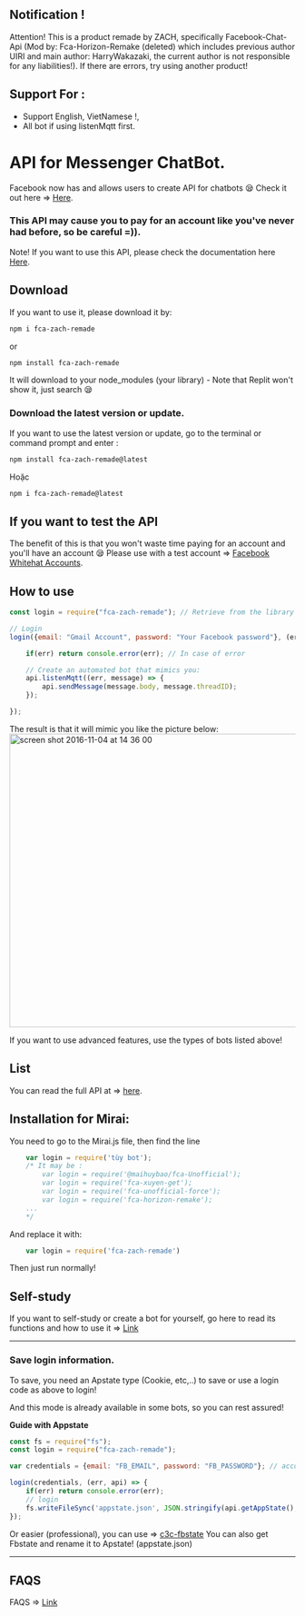 ## Notification !

Attention! This is a product remade by ZACH, specifically Facebook-Chat-Api (Mod by: Fca-Horizon-Remake (deleted) which includes previous author UIRI and main author: HarryWakazaki, the current author is not responsible for any liabilities!). If there are errors, try using another product!

## Support For : 

+ Support English, VietNamese !,
+ All bot if using listenMqtt first.

# API for Messenger ChatBot.

Facebook now has and allows users to create API for chatbots 😪 Check it out here => [Here](https://developers.facebook.com/docs/messenger-platform).

### This API may cause you to pay for an account like you've never had before, so be careful =)).

Note! If you want to use this API, please check the documentation here [Here](https://github.com/Schmavery/facebook-chat-api).

## Download 

If you want to use it, please download it by:
```bash
npm i fca-zach-remade
```
or
```bash
npm install fca-zach-remade
```

It will download to your node_modules (your library) - Note that Replit won't show it, just search 😪

### Download the latest version or update.

If you want to use the latest version or update, go to the terminal or command prompt and enter :
```bash
npm install fca-zach-remade@latest
```
Hoặc
```bash
npm i fca-zach-remade@latest
```

## If you want to test the API 

The benefit of this is that you won't waste time paying for an account and you'll have an account 😪
Please use with a test account => [Facebook Whitehat Accounts](https://www.facebook.com/whitehat/accounts/).

## How to use

```javascript
const login = require("fca-zach-remade"); // Retrieve from the library 

// Login
login({email: "Gmail Account", password: "Your Facebook password"}, (err, api) => {

    if(err) return console.error(err); // In case of error

    // Create an automated bot that mimics you:
    api.listenMqtt((err, message) => {
        api.sendMessage(message.body, message.threadID);
    });

});
```

The result is that it will mimic you like the picture below:
<img width="517" alt="screen shot 2016-11-04 at 14 36 00" src="https://cloud.githubusercontent.com/assets/4534692/20023545/f8c24130-a29d-11e6-9ef7-47568bdbc1f2.png">

If you want to use advanced features, use the types of bots listed above!

## List

You can read the full API at => [here](DOCS.md).

## Installation for Mirai: 

You need to go to the Mirai.js file, then find the line
```js
    var login = require('tùy bot'); 
    /* It may be :
        var login = require('@maihuybao/fca-Unofficial');
        var login = require('fca-xuyen-get');
        var login = require('fca-unofficial-force');
        var login = require('fca-horizon-remake');
    ...   
    */
```

And replace it with:

```js
    var login = require('fca-zach-remade')
```

Then just run normally!

## Self-study

If you want to self-study or create a bot for yourself, go here to read its functions and how to use it => [Link](https://github.com/Schmavery/facebook-chat-api#Unofficial%20Facebook%20Chat%20API)

------------------------------------

### Save login information.

To save, you need an Apstate type (Cookie, etc,..) to save or use a login code as above to login!

And this mode is already available in some bots, so you can rest assured!

__Guide with Appstate__

```js
const fs = require("fs");
const login = require("fca-zach-remade");

var credentials = {email: "FB_EMAIL", password: "FB_PASSWORD"}; // account information

login(credentials, (err, api) => {
    if(err) return console.error(err);
    // login
    fs.writeFileSync('appstate.json', JSON.stringify(api.getAppState(), null,'\t')); //tạo appstate
});
```

Or easier (professional), you can use => [c3c-fbstate](https://github.com/c3cbot/c3c-fbstate) You can also get Fbstate and rename it to Apstate! (appstate.json)

------------------------------------

## FAQS

FAQS => [Link](https://github.com/Schmavery/facebook-chat-api#FAQS)
